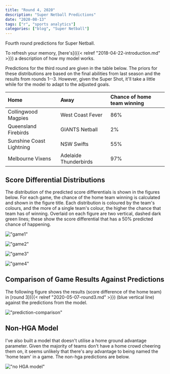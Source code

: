 ```yaml
---
title: "Round 4, 2020"
description: "Super Netball Predictions"
date: "2020-08-13"
tags: ["r", "sports analytics"]
categories: ["blog", "Super Netball"]
---
```


<!-- Time-stamp: <2019-04-27 13:42:06 (slane)> -->





Fourth round predictions for Super Netball.

To refresh your memory, [here's]({{< relref "2018-04-22-introduction.md" >}}) a description of how my model works.

Predictions for the third round are given in the table below. The priors for these distributions are based on the final abilities from last season and the results from rounds 1--3. However, given the Super Shot, it'll take a little while for the model to adapt to the adjusted goals.


|Home                     |Away                  |Chance of home team winning |
|:------------------------|:---------------------|:---------------------------|
|Collingwood Magpies      |West Coast Fever      |86%                         |
|Queensland Firebirds     |GIANTS Netball        |2%                          |
|Sunshine Coast Lightning |NSW Swifts            |55%                         |
|Melbourne Vixens         |Adelaide Thunderbirds |97%                         |

## Score Differential Distributions

The distribution of the predicted score differentials is shown in the figures below. For each game, the chance of the home team winning is calculated and shown in the figure title. Each distribution is coloured by the team's colours, and the more of a single team's colour, the higher the chance that team has of winning. Overlaid on each figure are two vertical, dashed dark green lines; these show the score differential that has a 50% predicted chance of happening.

!["game1"](/sn-assets/2020/round4/game-1.png)

!["game2"](/sn-assets/2020/round4/game-2.png)

!["game3"](/sn-assets/2020/round4/game-3.png)

!["game4"](/sn-assets/2020/round4/game-4.png)

## Comparison of Game Results Against Predictions

The following figure shows the results (score difference of the home team) in [round 3]({{< relref "2020-05-07-round3.md" >}}) (blue vertical line) against the predictions from the model.

!["prediction-comparison"](/sn-assets/2020/round4/plot-grid-comparison.png)

## Non-HGA Model

I've also built a model that doesn't utilise a home ground advantage parameter. Given the majority of teams don't have a home crowd cheering them on, it seems unlikely that there's any advantage to being named the 'home team' in a game. The non-hga predictions are below.

!["no HGA model"](/sn-assets/2020/round4/plot-grid-no-hga.png)
